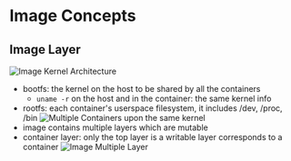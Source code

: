 # Image Concepts

## Image Layer

![Image Kernel Architecture](/Users/ruan/workspace/hello-docker/figures/image-kernel.png)

- bootfs: the kernel on the host to be shared by all the containers
  - `uname -r` on the host and in the container: the same kernel info
- rootfs: each container's userspace filesystem, it includes /dev, /proc, /bin
  ![Multiple Containers upon the same kernel](/Users/ruan/workspace/hello-docker/figures/image-multi-containers.png) 
- image contains multiple layers which are mutable
- container layer: only the top layer is a writable layer corresponds to a container 
  ![Image Multiple Layer](/Users/ruan/workspace/hello-docker/figures/image-multiple-layers.png)